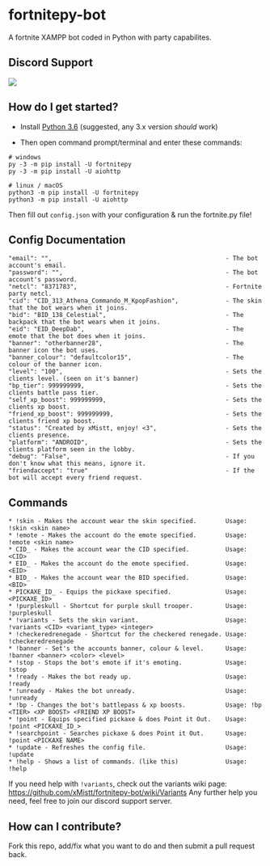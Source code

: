 # fortnitepy-bot
A fortnite XAMPP bot coded in Python with party capabilites.

## Discord Support
<a href="https://discord.gg/9y9Sqt2"><img src="https://i.imgur.com/wWTDpdl.png"></a>

## How do I get started?

* Install [Python 3.6](https://www.python.org/downloads/release/python-360/ "Python 3.6 Download") (suggested, any 3.x version *should* work)

* Then open command prompt/terminal and enter these commands:
```
# windows
py -3 -m pip install -U fortnitepy
py -3 -m pip install -U aiohttp

# linux / macOS
python3 -m pip install -U fortnitepy
python3 -m pip install -U aiohttp
```

Then fill out ``config.json`` with your configuration & run the fortnite.py file!


## Config Documentation
```
"email": "",                                                - The bot account's email.
"password": "",                                             - The bot account's password.
"netcl": "8371783",                                         - Fortnite party netcl.
"cid": "CID_313_Athena_Commando_M_KpopFashion",             - The skin that the bot wears when it joins.
"bid": "BID_138_Celestial",                                 - The backpack that the bot wears when it joins.
"eid": "EID_DeepDab",                                       - The emote that the bot does when it joins.
"banner": "otherbanner28",                                  - The banner icon the bot uses.
"banner_colour": "defaultcolor15",                          - The colour of the banner icon.
"level": "100",                                             - Sets the clients level. (seen on it's banner)
"bp_tier": 999999999,                                       - Sets the clients battle pass tier.
"self_xp_boost": 999999999,                                 - Sets the clients xp boost. 
"friend_xp_boost": 999999999,                               - Sets the clients friend xp boost.
"status": "Created by xMistt, enjoy! <3",                   - Sets the clients presence.
"platform": "ANDROID",                                      - Sets the clients platform seen in the lobby.
"debug": "False",                                           - If you don't know what this means, ignore it.
"friendaccept": "true"                                      - If the bot will accept every friend request.
```

## Commands
```
* !skin - Makes the account wear the skin specified.        Usage: !skin <skin name>
* !emote - Makes the account do the emote specified.        Usage: !emote <skin name>
* CID_ - Makes the account wear the CID specified.          Usage: <CID>
* EID_ - Makes the account do the emote specified.          Usage: <EID>
* BID_ - Makes the account wear the BID specified.          Usage: <BID>
* PICKAXE_ID_ - Equips the pickaxe specified.               Usage: <PICKAXE_ID>
* !purpleskull - Shortcut for purple skull trooper.         Usage: !purpleskull
* !variants - Sets the skin variant.                        Usage: !variants <CID> <variant_type> <integer>
* !checkeredrenegade - Shortcut for the checkered renegade. Usage: !checkeredrenegade
* !banner - Set's the accounts banner, colour & level.      Usage: !banner <banner> <color> <level>
* !stop - Stops the bot's emote if it's emoting.            Usage: !stop
* !ready - Makes the bot ready up.                          Usage: !ready
* !unready - Makes the bot unready.                         Usage: !unready
* !bp - Changes the bot's battlepass & xp boosts.           Usage: !bp <TIER> <XP BOOST> <FRIEND XP BOOST>
* !point - Equips specified pickaxe & does Point it Out.    Usage: !point <PICKAXE_ID_>
* !searchpoint - Searches pickaxe & does Point it Out.      Usage: !point <PICKAXE NAME>
* !update - Refreshes the config file.                      Usage: !update
* !help - Shows a list of commands. (like this)             Usage: !help
```

If you need help with ``!variants``, check out the variants wiki page: https://github.com/xMistt/fortnitepy-bot/wiki/Variants Any further help you need, feel free to join our discord support server.

## How can I contribute?
Fork this repo, add/fix what you want to do and then submit a pull request back.

